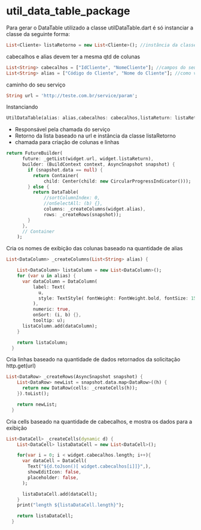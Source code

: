 # util_data_table_package


Para gerar o DataTable utilizado a classe utilDataTable.dart é só instanciar a classe da seguinte forma:

``` Dart
List<Cliente> listaRetorno = new List<Cliente>(); //instância da classe que você quer que retorne
```

cabecalhos e alias devem ter a mesma qtd de colunas
``` Dart
List<String> cabecalhos = ["IdCliente", "NomeCliente"]; //campos do seu model, o nome tem que ser o mesmo do atributo json
List<String> alias = ["Código do Cliente", "Nome do Cliente"]; //como vai ser exibido no header
```

caminho do seu serviço
``` Dart
String url = 'http://teste.com.br/service/param'; 
```

Instanciando
``` Dart
UtilDataTable(alias: alias,cabecalhos: cabecalhos,listaReturn: listaRetorno,url: url)
```


* Responsável pela chamada do serviço
* Retorno da lista baseado na url e instância da classe listaRetorno
* chamada para criação de colunas e linhas
``` Dart
return FutureBuilder(
      future: _getList(widget.url, widget.listaReturn),
      builder: (BuildContext context, AsyncSnapshot snapshot) {
        if (snapshot.data == null) {
          return Container(
              child: Center(child: new CircularProgressIndicator()));
        } else {
          return DataTable(
              //sortColumnIndex: 0,
              //onSelectAll: (b) {},
              columns: _createColumns(widget.alias),
              rows: _createRows(snapshot));
        }
      },
      // Container
    );
```




Cria os nomes de exibição das colunas baseado na quantidade de alias
``` Dart
List<DataColumn> _createColumns(List<String> alias) {

    List<DataColumn> listaColumn = new List<DataColumn>();
    for (var u in alias) {
      var dataColumn = DataColumn(
          label: Text(
            u,
            style: TextStyle( fontWeight: FontWeight.bold, fontSize: 15),
          ),
          numeric: true,
          onSort: (i, b) {},
          tooltip: u);
      listaColumn.add(dataColumn);
    }

    return listaColumn;
  }
```

Cria linhas baseado na quantidade de dados retornados da solicitação http.get(url)
``` Dart
List<DataRow> _createRows(AsyncSnapshot snapshot) {
    List<DataRow> newList = snapshot.data.map<DataRow>((h) {
      return new DataRow(cells: _createCells(h));
    }).toList();

    return newList;
  }
```

Cria cells baseado na quantidade de cabecalhos, e mostra os dados para a exibição
``` Dart
List<DataCell> _createCells(dynamic d) {
    List<DataCell> listaDataCell = new List<DataCell>();

    for(var i = 0; i < widget.cabecalhos.length; i++){
      var dataCell = DataCell(
        Text("${d.toJson()[ widget.cabecalhos[i]]}",),
        showEditIcon: false,
        placeholder: false,
      );

      listaDataCell.add(dataCell);
    }
    print("length ${listaDataCell.length}");

    return listaDataCell;
  }
```
